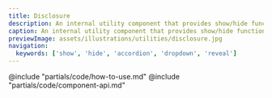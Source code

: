 ```yaml
---
title: Disclosure
description: An internal utility component that provides show/hide functionality.
caption: An internal utility component that provides show/hide functionality.
previewImage: assets/illustrations/utilities/disclosure.jpg
navigation:
  keywords: ['show', 'hide', 'accordion', 'dropdown', 'reveal']
---
```


<section data-tab="Code">
  @include "partials/code/how-to-use.md"
  @include "partials/code/component-api.md"
  <!-- @include "partials/code/showcase.md" -->
</section>

